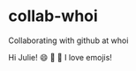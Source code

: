 # collab-whoi
Collaborating with github at whoi

Hi Julie! :smile: :whale: :raising_hand: I love emojis!
